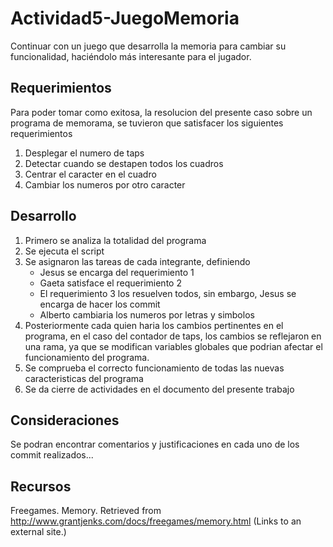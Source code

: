 # Actividad5-JuegoMemoria
Continuar con un juego que desarrolla la memoria para cambiar su funcionalidad, haciéndolo más interesante para el jugador.

## Requerimientos
Para poder tomar como exitosa, la resolucion del presente caso sobre un programa de memorama, se tuvieron que satisfacer los siguientes requerimientos
 1. Desplegar el numero de taps
 2. Detectar cuando se destapen todos los cuadros
 3. Centrar el caracter en el cuadro
 4. Cambiar los numeros por otro caracter

## Desarrollo
 1. Primero se analiza la totalidad del programa
 2. Se ejecuta el script
 3. Se asignaron las tareas de cada integrante, definiendo
    * Jesus se encarga del requerimiento 1
    * Gaeta satisface el requerimiento 2
    * El requerimiento 3 los resuelven todos, sin embargo, Jesus se encarga de hacer los commit
    * Alberto cambiaria los numeros por letras y simbolos
 4. Posteriormente cada quien haria los cambios pertinentes en el programa, en el caso del contador de taps, los cambios se reflejaron en una rama, ya que se modifican variables globales que podrian afectar el funcionamiento del programa.
 5. Se comprueba el correcto funcionamiento de todas las nuevas caracteristicas del programa
 6. Se da cierre de actividades en el documento del presente trabajo

## Consideraciones
Se podran encontrar comentarios y justificaciones en cada uno de los commit realizados...

## Recursos
Freegames. Memory. Retrieved from http://www.grantjenks.com/docs/freegames/memory.html (Links to an external site.) 
